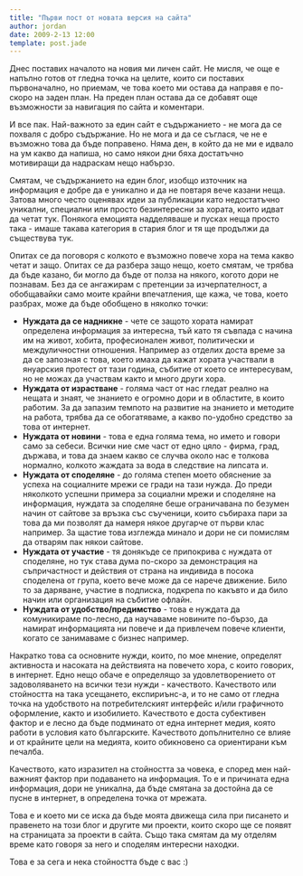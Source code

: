 ```yaml
---
title: "Първи пост от новата версия на сайта"
author: jordan
date: 2009-2-13 12:00
template: post.jade
---
```


Днес поставих началото на новия ми личен сайт. Не мисля, че още е
напълно готов от гледна точка на целите, които си поставих първоначално,
но приемам, че това което ми остава да направя е по-скоро на заден план.
На преден план остава да се добавят още възможности за навигация по
сайта и коментари.

И все пак. Най-важното за един сайт е съдържанието - не мога да се
похваля с добро съдържание. Но не мога и да се съглася, че не е възможно
това да бъде поправено. Няма ден, в който да не ми е идвало на ум какво
да напиша, но само някои дни бяха достатъчно мотивиращи да надраскам
нещо набързо.

Смятам, че съдържанието на един блог, изобщо източник на информация е
добре да е уникално и да не повтаря вече казани неща. Затова много често
оценявах идеи за публикации като недостатъчно уникални, специални или
просто безинтересни за хората, които идват да четат тук. Понякога
емоцията надделяваше и пусках неща просто така - имаше такава категория
в стария блог и тя ще продължи да съществува тук.

Опитах се да поговоря с колкото е възможно повече хора на тема какво
четат и защо. Опитах се да разбера защо нещо, което смятам, че трябва да
бъде казано, би могло да бъде от полза на някого, когото дори не
познавам. Без да се ангажирам с претенции за изчерпателност, а
обобщавайки само моите крайни впечатления, ще кажа, че това, което
разбрах, може да бъде обобщено в няколко точки:

-   **Нуждата да се надникне** - чете се защото хората намират
    определена информация за интересна, тъй като тя съвпада с начина им
    на живот, хобита, професионален живот, политически и междуличностни
    отношения. Например аз отделих доста време за да се запозная с това,
    което имаха да кажат хората участвали в януарския протест от тази
    година, събитие от което се интересувам, но не можах да участвам
    както и много други хора.
-   **Нуждата от израстване** - голяма част от нас гледат реално на
    нещата и знаят, че знанието е огромно дори и в областите, в които
    работим. За да запазим темпото на развитие на знанието и методите на
    работа, трябва да се обогатяваме, а какво по-удобно средство за това
    от интернет.
-   **Нуждата от новини** - това е една голяма тема, но името и говори
    само за себеси. Всички ние сме част от едно цяло - фирма, град,
    държава, и това да знаем какво се случва около нас е толкова
    нормално, колкото жаждата за вода в следствие на липсата и.
-   **Нуждата от споделяне** - до голяма степен моето обяснение за
    успеха на социалните мрежи се гради на тази нужда. До преди
    няколкото успешни примера за социални мрежи и споделяне на
    информация, нуждата за споделяне беше ограничавана по безумен начин
    от сайтове за връзка със съученици, които събираха пари за това да
    ми позволят да намеря някое другарче от първи клас например. За
    щастие това изглежда минало и дори не си помислям да отварям пак
    някои сайтове.
-   **Нуждата от участие** - тя донякъде се припокрива с нуждата от
    споделяне, но тук става дума по-скоро за демонстрация на
    съпричастност и действия от страна на индивида в посока споделена от
    група, което вече може да се нарече движение. Било то за даряване,
    участие в подписка, подкрепа по какъвто и да било начин или
    организация на събитие офлайн.
-   **Нуждата от удобство/предимство** - това е нуждата да комуникираме
    по-лесно, да научаваме новините по-бързо, да намират информацията ни
    повече и да привлечем повече клиенти, когато се занимаваме с бизнес
    например.

Накратко това са основните нужди, които, по мое мнение, определят
активноста и насоката на действията на повечето хора, с които говорих, в
интернет. Едно нещо обаче е определящо за удовлетворението от
задоволяването на всички тези нужди - качеството. Качеството или
стойността на така усещането, експириънс-а, и то не само от гледна точка
на удобството на потребителският интерфейс и/или графичното оформление,
както и изобилието. Качеството е доста субективен фактор и е лесно да
бъде подминато от една интернет медия, която работи в условия като
българските. Качеството допълнително се влияе и от крайните цели на
медията, които обикновено са ориентирани към печалба.

Качеството, като изразител на стойността за човека, е според мен
най-важният фактор при подаването на информация. То е и причината една
информация, дори не уникална, да бъде смятана за достойна да се пусне в
интернет, в определена точка от мрежата.

Това е и което ми се иска да бъде моята движеща сила при писането и
правенето на този блог и другите ми проекти, които скоро ще се появят на
страницата за проекти в сайта. Също така смятам да му отделям време като
говоря за него и споделям интересни находки.

Това е за сега и нека стойността бъде с вас :)

